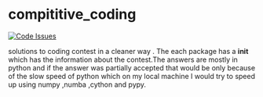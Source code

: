 # compititive_coding

[![Code Issues](http://www.quantifiedcode.com/api/v1/project/adfddf6ab4194ea899d47be4269dbf50/badge.svg)](http://www.quantifiedcode.com/app/project/adfddf6ab4194ea899d47be4269dbf50)


solutions to coding contest in a cleaner way . The each package has a __init__ which has the information about the contest.The answers are mostly in python and if the answer was partially accepted that would be only because of the slow speed of python which on my local machine I would try to speed up using numpy ,numba ,cython and pypy.
